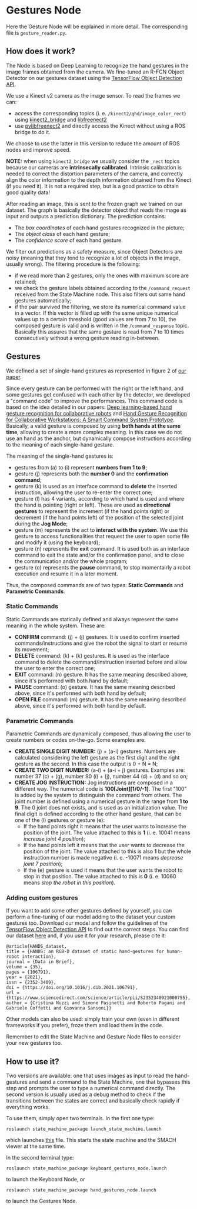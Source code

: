 # Gestures Node
Here the Gesture Node will be explained in more detail.
The corresponding file is `gesture_reader.py`.

## How does it work?
The Node is based on Deep Learning to recognize the hand gestures in the image frames obtained from the camera.
We fine-tuned an R-FCN Object Detector on our gestures dataset using the [TensorFlow Object Detection API](https://github.com/tensorflow/models/tree/master/research/object_detection). 

We use a Kinect v2 camera as the image sensor. To read the frames we can:
- access the corresponding topics (i. e. `/kinect2/qhd/image_color_rect`) using [kinect2_bridge](https://github.com/code-iai/iai_kinect2) and [libfreenect2](https://github.com/OpenKinect/libfreenect2)
- use [pylibfreenect2](https://github.com/r9y9/pylibfreenect2) and directly access the Kinect without using a ROS bridge to do it.

We choose to use the latter in this version to reduce the amount of ROS nodes and improve speed.

**NOTE:** when using `kinect2_bridge` we usually consider the `_rect` topics because our cameras are **intrinsecally calibrated**.
Intrinsic calibration is needed to correct the distortion parameters of the camera, and correctly align the color information to the depth information obtained from the Kinect (if you need it).
It is not a required step, but is a good practice to obtain good quality data!

After reading an image, this is sent to the frozen graph we trained on our dataset.
The graph is basically the detector object that reads the image as input and outputs a prediction dictionary.
The prediction contains:
- The _box coordinates_ of each hand gestures recognized in the picture;
- The _object class_ of each hand gesture;
- The _confidence score_ of each hand gesture.

We filter out predictions as a safety measure, since Object Detectors are noisy (meaning that they tend to recognize a lot of objects in the image, usually wrong). The filtering procedure is the following:
- if we read more than 2 gestures, only the ones with maximum score are retained;
- we check the gesture labels obtained according to the `/command_request` received from the State Machine node. This also filters out same hand gestures automatically;
- if the pair survived the filtering, we store its numerical command value in a vector. If this vector is filled up with the same unique numerical values up to a certain threshold (good values are from 7 to 10), the composed gesture is valid and is written in the `/command_response` topic. Basically this assures that the same gesture is read from 7 to 10 times consecutively without a wrong gesture reading in-between.

## Gestures
We defined a set of single-hand gestures as represented in figure 2 of [our paper](https://doi.org/10.1016/j.rcim.2020.102085).

Since every gesture can be performed with the right or the left hand, and some gestures get confused with each other by the detector, we developed a "command code" to improve the performances.
This command code is based on the idea detailed in our papers: [Deep learning-based hand gesture recognition for collaborative robots](https://ieeexplore.ieee.org/abstract/document/8674634) and [Hand Gesture Recognition for Collaborative Workstations: A Smart Command System Prototype](https://link.springer.com/chapter/10.1007%2F978-3-030-30754-7_33).
Basically, a valid gesture is composed by using **both hands at the same time**, allowing to create a more complex meaning.
In this case we do not use an hand as the anchor, but dynamically compose instructions according to the meaning of each single-hand gesture.

The meaning of the single-hand gestures is:
- gestures from (a) to (i) represent **numbers from 1 to 9**;
- gesture (j) represents both the **number 0** and the **confirmation command**;
- gesture (k) is used as an interface command to **delete** the inserted instruction, allowing the user to re-enter the correct one;
- gesture (l) has 4 variants, according to which hand is used and where the hand is pointing (right or left).
These are used as **directional gestures** to represent the increment (if the hand points right) or decrement (if the hand points left) of the position of the selected joint during the **Jog Mode**;
- gesture (m) represents the act to **interact with the system**. We use this gesture to access functionalities that request the user to open some file and modify it (using the keyboard);
- gesture (n) represents the **exit** command. It is used both as an interface command to exit the state and/or the confirmation panel, and to close the communication and/or the whole program;
- gesture (o) represents the **pause** command, to stop momentairly a robot execution and resume it in a later moment.

Thus, the composed commands are of two types: **Static Commands** and **Parametric Commands**.

### Static Commands
Static Commands are statically defined and always represent the same meaning in the whole system.
These are:
- **CONFIRM** command: (j) + (j) gestures. It is used to confirm inserted commands/instructions and give the robot the signal to start or resume its movement;
- **DELETE** command: (k) + (k) gestures. It is used as the interface command to delete the command/instruction inserted before and allow the user to enter the correct one;
- **EXIT** command: (n) gesture. It has the same meaning described above, since it's performed with both hand by default;
- **PAUSE** command: (o) gesture. It has the same meaning described above, since it's performed with both hand by default;
- **OPEN FILE** command: (m) gesture. It has the same meaning described above, since it's performed with both hand by default.

### Parametric Commands
Parametric Commands are dynamically composed, thus allowing the user to create numbers or codes on-the-go. Some examples are:
- **CREATE SINGLE DIGIT NUMBER:** (j) + (a-i) gestures. Numbers are calculated considering the left gesture as the first digit and the right gesture as the second.
In this case the output is 0 + N = N;
- **CREATE TWO DIGIT NUMBER:** (a-i) + (a-i + j) gestures. Examples are: number 37 (c) + (g), number 90 (i) + (j), number 44 (d) + (d) and so on;
- **CREATE JOG INSTRUCTION:** Jog instructions are composed in a different way.
The numerical code is **100[Joint][1/0/-1]**. The first "100" is added by the system to distinguish the command from others.
The joint number is defined using a numerical gesture in the range from **1 to 9**. The 0 joint does not exists, and is used as an initialization value.
The final digit is defined according to the other hand gesture, that can be one of the (l) gestures or gesture (e):
    - If the hand points right it means that the user wants to increase the position of the joint. The value attached to this is **1** (i. e. 10041 means _increase joint 4 position_);
    - If the hand points left it means that the user wants to decrease the position of the joint. The value attached to this is also **1** but the whole instruction number is made negative (i. e. -10071 means _decrease joint 7 position_);
    - If the (e) gesture is used it means that the user wants the robot to stop in that position. The value attached to this is **0** (i. e. 10060 means _stop the robot in this position_).

### Adding custom gestures
If you want to add some other gestures defined by yourself, you can perform a fine-tuning of our model adding to the dataset your custom gestures too.
Download our model and follow the guidelines of the [TensorFlow Object Detection API](https://github.com/tensorflow/models/tree/master/research/object_detection) to find out the correct steps. You can find our dataset [here](https://data.mendeley.com/datasets/ndrczc35bt/2) and, if you use it for your research, please cite it:

```
@article{HANDS_dataset,
title = {HANDS: an RGB-D dataset of static hand-gestures for human-robot interaction},
journal = {Data in Brief},
volume = {35},
pages = {106791},
year = {2021},
issn = {2352-3409},
doi = {https://doi.org/10.1016/j.dib.2021.106791},
url = {https://www.sciencedirect.com/science/article/pii/S2352340921000755},
author = {Cristina Nuzzi and Simone Pasinetti and Roberto Pagani and Gabriele Coffetti and Giovanna Sansoni}}
```

Other models can also be used: simply train your own (even in different frameworks if you prefer), froze them and load them in the code.

Remember to edit the State Machine and Gesture Node files to consider your new gestures too.

## How to use it?
Two versions are available: one that uses images as input to read the hand-gestures and send a command to the State Machine, one that bypasses this step and prompts the user to type a numerical command directly. The second version is usually used as a debug method to check if the transitions between the states are correct and basically check rapidly if everything works.

To use them, simply open two terminals. In the first one type:
```
roslaunch state_machine_package launch_state_machine.launch
```
which launches [this](https://github.com/Krissy93/meta-workstations-project/blob/master/state_machine_package/launch/launch_state_machine.launch) file. This starts the state machine and the SMACH viewer at the same time.

In the second terminal type:
```
roslaunch state_machine_package keyboard_gestures_node.launch
```
to launch the Keyboard Node, or
```
roslaunch state_machine_package hand_gestures_node.launch
```
to launch the Gestures Node.
